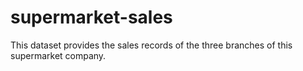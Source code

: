 # supermarket-sales
This dataset provides the sales records of the three branches of this supermarket company.
